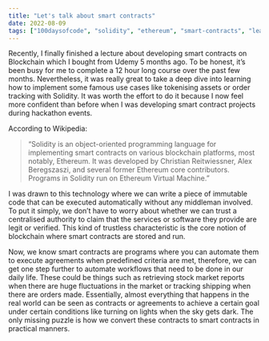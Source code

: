 ```yaml
---
title: "Let's talk about smart contracts"
date: 2022-08-09
tags: ["100daysofcode", "solidity", "ethereum", "smart-contracts", "learning-journey"]
---
```


Recently, I finally finished a lecture about developing smart contracts on Blockchain which I bought from Udemy 5 months ago. To be honest, it’s been busy for me to complete a 12 hour long course over the past few months. Nevertheless, it was really great to take a deep dive into learning how to implement some famous use cases like tokenising assets or order tracking with Solidity. It was worth the effort to do it because I now feel more confident than before when I was developing smart contract projects during hackathon events.

According to Wikipedia:
>“Solidity is an object-oriented programming language for implementing smart contracts on various blockchain platforms, most notably, Ethereum. It was developed by Christian Reitwiessner, Alex Beregszaszi, and several former Ethereum core contributors. Programs in Solidity run on Ethereum Virtual Machine.”

I was drawn to this technology where we can write a piece of immutable code that can be executed automatically without any middleman involved. To put it simply, we don’t have to worry about whether we can trust a centralised authority to claim that the services or software they provide are legit or verified. This kind of trustless characteristic is the core notion of blockchain where smart contracts are stored and run.

Now, we know smart contracts are programs where you can automate them to execute agreements when predefined criteria are met, therefore, we can get one step further to automate workflows that need to be done in our daily life. These could be things such as retrieving stock market reports when there are huge fluctuations in the market or tracking shipping when there are orders made. Essentially, almost everything that happens in the real world can be seen as contracts or agreements to achieve a certain goal under certain conditions like turning on lights when the sky gets dark. The only missing puzzle is how we convert these contracts to smart contracts in practical manners.
